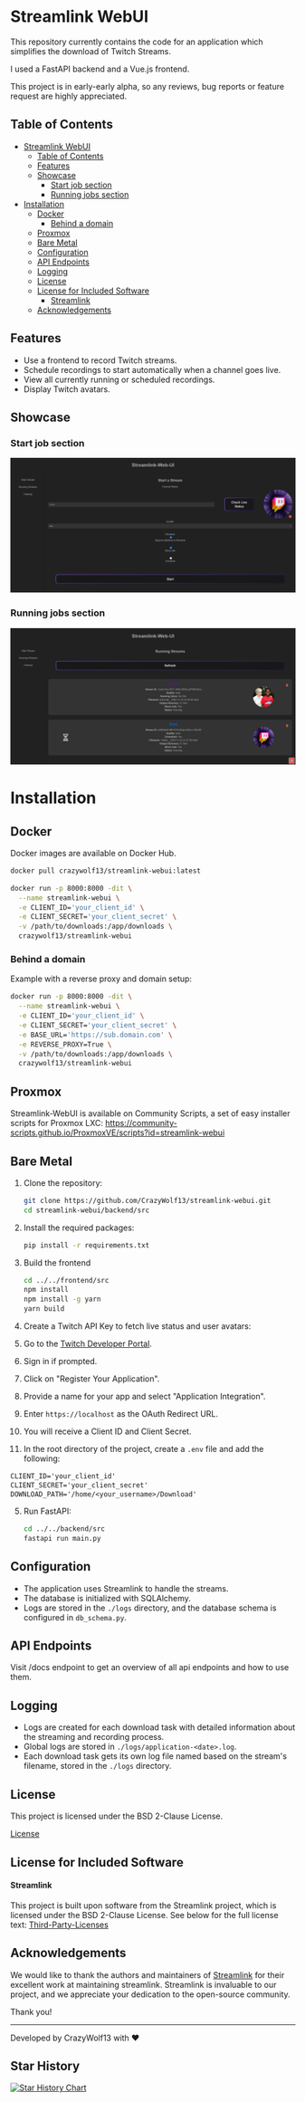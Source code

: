 # Streamlink WebUI 

This repository currently contains the code for an application which simplifies the download of Twitch Streams.

I used a FastAPI backend and a Vue.js frontend.

This project is in early-early alpha, so any reviews, bug reports or feature request are highly appreciated.

## Table of Contents

- [Streamlink WebUI](#streamlink-webui)
  - [Table of Contents](#table-of-contents)
  - [Features](#features)
  - [Showcase](#showcase)
    - [Start job section](#start-job-section)
    - [Running jobs section](#running-jobs-section)
- [Installation](#installation)
  - [Docker](#docker)
    - [Behind a domain](#behind-a-domain)
  - [Proxmox](#proxmox)
  - [Bare Metal](#bare-metal)
  - [Configuration](#configuration)
  - [API Endpoints](#api-endpoints)
  - [Logging](#logging)
  - [License](#license)
  - [License for Included Software](#license-for-included-software)
      - [Streamlink](#streamlink)
  - [Acknowledgements](#acknowledgements)


## Features

- Use a frontend to record Twitch streams.
- Schedule recordings to start automatically when a channel goes live.
- View all currently running or scheduled recordings.
- Display Twitch avatars.

## Showcase

### Start job section

![Showcase Start Recoring Section](./assets/showcase_1.png)

### Running jobs section

![Showcase Running Streams Section](./assets/showcase_2.png)


# Installation

## Docker

Docker images are available on Docker Hub.

```bash
docker pull crazywolf13/streamlink-webui:latest
```

```bash
docker run -p 8000:8000 -dit \
  --name streamlink-webui \
  -e CLIENT_ID='your_client_id' \
  -e CLIENT_SECRET='your_client_secret' \
  -v /path/to/downloads:/app/downloads \
  crazywolf13/streamlink-webui
```

### Behind a domain
Example with a reverse proxy and domain setup:

```bash
docker run -p 8000:8000 -dit \
  --name streamlink-webui \
  -e CLIENT_ID='your_client_id' \
  -e CLIENT_SECRET='your_client_secret' \
  -e BASE_URL='https://sub.domain.com' \
  -e REVERSE_PROXY=True \
  -v /path/to/downloads:/app/downloads \
  crazywolf13/streamlink-webui
```

## Proxmox

Streamlink-WebUI is available on Community Scripts, a set of easy installer scripts for Proxmox LXC: https://community-scripts.github.io/ProxmoxVE/scripts?id=streamlink-webui

## Bare Metal

1. Clone the repository:
    ```bash
    git clone https://github.com/CrazyWolf13/streamlink-webui.git
    cd streamlink-webui/backend/src
    ```

2. Install the required packages:
    ```bash
    pip install -r requirements.txt
    ```

3. Build the frontend
    ```bash
    cd ../../frontend/src
    npm install
    npm install -g yarn
    yarn build
    ```

4. Create a Twitch API Key to fetch live status and user avatars:

  1. Go to the [Twitch Developer Portal](https://dev.twitch.tv/console/apps).
  2. Sign in if prompted.
  3. Click on "Register Your Application".
  4. Provide a name for your app and select "Application Integration".
  5. Enter `https://localhost` as the OAuth Redirect URL.
  6. You will receive a Client ID and Client Secret.
  7. In the root directory of the project, create a `.env` file and add the following:
```
CLIENT_ID='your_client_id'
CLIENT_SECRET='your_client_secret'
DOWNLOAD_PATH='/home/<your_username>/Download'
```

5. Run FastAPI:
    ```bash
    cd ../../backend/src
    fastapi run main.py
    ```

## Configuration

- The application uses Streamlink to handle the streams.
- The database is initialized with SQLAlchemy.
- Logs are stored in the `./logs` directory, and the database schema is configured in `db_schema.py`.

## API Endpoints

Visit /docs endpoint to get an overview of all api endpoints and how to use them.

## Logging

- Logs are created for each download task with detailed information about the streaming and recording process.
- Global logs are stored in `./logs/application-<date>.log`.
- Each download task gets its own log file named based on the stream's filename, stored in the `./logs` directory.


## License 

This project is licensed under the BSD 2-Clause License.

[License](./LICENSE)

## License for Included Software

#### Streamlink

This project is built upon software from the Streamlink project, which is licensed under the BSD 2-Clause License. See below for the full license text:
[Third-Party-Licenses](./third-party-licenses)

## Acknowledgements

We would like to thank the authors and maintainers of [Streamlink](https://github.com/streamlink/streamlink) for their excellent work at maintaining streamlink. Streamlink is invaluable to our project, and we appreciate your dedication to the open-source community.

Thank you!

---

Developed by CrazyWolf13 with ❤️


## Star History

[![Star History Chart](https://api.star-history.com/svg?repos=CrazyWolf13/streamlink-webui&type=Date)](https://www.star-history.com/#CrazyWolf13/streamlink-webui&Date)
